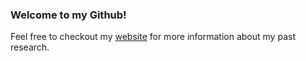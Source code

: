 ### Welcome to my Github!
Feel free to checkout my [website](https://ropellad.github.io) for more information about my past research. 
